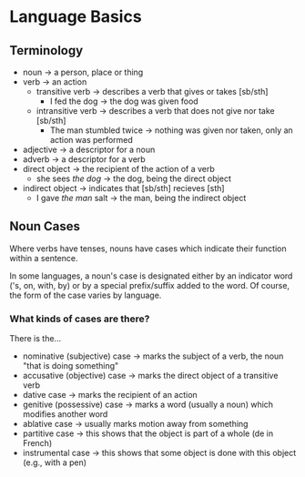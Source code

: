 # Language Basics

## Terminology

- noun -> a person, place or thing
- verb -> an action
	- transitive verb -> describes a verb that gives or takes \[sb/sth]
		- I fed the dog -> the dog was given food
	- intransitive verb -> describes a verb that does not give nor take \[sb/sth]
		- The man stumbled twice -> nothing was given nor taken, only an action was performed
- adjective -> a descriptor for a noun
- adverb -> a descriptor for a verb
- direct object -> the recipient of the action of a verb
	- she sees *the dog* -> the dog, being the direct object
- indirect object -> indicates that \[sb/sth] recieves \[sth]
	- I gave *the man* salt -> the man, being the indirect object

## Noun Cases

Where verbs have tenses, nouns have cases which indicate their function within a sentence.

In some languages, a noun's case is designated either by an indicator word (\'s, on, with, by) or by a special prefix/suffix added to the word. Of course, the form of the case varies by language.

### What kinds of cases are there?

There is the...

- nominative (subjective) case -> marks the subject of a verb, the noun "that is doing something"
- accusative (objective) case -> marks the direct object of a transitive verb
- dative case -> marks the recipient of an action
- genitive (possessive) case -> marks a word (usually a noun) which modifies another word
- ablative case -> usually marks motion away from something
- partitive case -> this shows that the object is part of a whole (de in French)
- instrumental case -> this shows that some object is done with this object (e.g., with a pen)